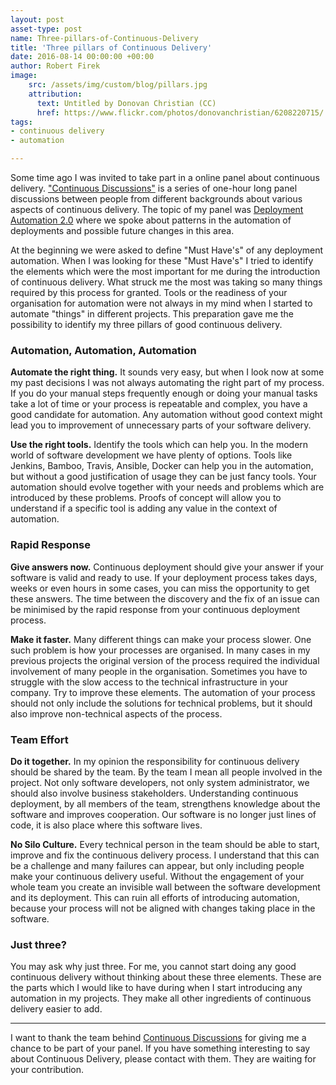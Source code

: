 ```yaml
---
layout: post
asset-type: post
name: Three-pillars-of-Continuous-Delivery
title: 'Three pillars of Continuous Delivery'
date: 2016-08-14 00:00:00 +00:00
author: Robert Firek
image:
    src: /assets/img/custom/blog/pillars.jpg
    attribution:
      text: Untitled by Donovan Christian (CC)
      href: https://www.flickr.com/photos/donovanchristian/6208220715/
tags:
- continuous delivery
- automation

---
```


Some time ago I was invited to take part in a online panel about continuous delivery. ["Continuous Discussions"](http://electric-cloud.com/lp/continuous-discussions/) is a series of one-hour long panel discussions between people from different backgrounds about various aspects of continuous delivery. The topic of my panel was [Deployment Automation 2.0](http://electric-cloud.com/blog/2016/07/continuous-discussions-c9d9-podcast-episode-46-deployment-automation-2-0/) where we spoke about patterns in the automation of deployments and possible future changes in this area.

At the beginning we were asked to define "Must Have's" of any deployment automation. When I was looking for these "Must Have's" I tried to identify the elements which were the most important for me during the introduction of continuous delivery. What struck me the most was taking so many things required by this process for granted. Tools or the readiness of your organisation for automation were not always in my mind when I started to automate "things" in different projects. This preparation gave me the possibility to identify my three pillars of good continuous delivery.

### Automation, Automation, Automation

**Automate the right thing.** It sounds very easy, but when I look now at some my past decisions I was not always automating the right part of my process. If you do your manual steps frequently enough or doing your manual tasks take a lot of time or your process is repeatable and complex, you have a good candidate for automation. Any automation without good context might lead you to improvement of unnecessary parts of your software delivery.

**Use the right tools.** Identify the tools which can help you. In the modern world of software development we have plenty of options. Tools like Jenkins, Bamboo, Travis, Ansible, Docker can help you in the automation, but without a good justification of usage they can be just fancy tools. Your automation should evolve together with your needs and problems which are introduced by these problems. Proofs of concept will allow you to understand if a specific tool is adding any value in the context of automation.

### Rapid Response

**Give answers now.** Continuous deployment should give your answer if your software is valid and ready to use. If your deployment process takes days, weeks or even hours in some cases, you can miss the opportunity to get these answers. The time between the discovery and the fix of an issue can be minimised by the rapid response from your continuous deployment process.

**Make it faster.**  Many different things can make your process slower. One such problem is how your processes are organised. In many cases in my previous projects the original version of the process required the individual involvement of many people in the organisation. Sometimes you have to struggle with the slow access to the technical infrastructure in your company. Try to improve these elements. The automation of your process should not only include the solutions for technical problems, but it should also improve non-technical aspects of the process.

### Team Effort

**Do it together.** In my opinion the responsibility for continuous delivery should be shared by the team. By the team I mean all people involved in the project. Not only software developers, not only system administrator, we should also involve business stakeholders. Understanding continuous deployment, by all members of the team, strengthens knowledge about the software and improves cooperation. Our software is no longer just lines of code, it is also place where this software lives.

**No Silo Culture.** Every technical person in the team should be able to start, improve and fix the continuous delivery process. I understand that this can be a challenge and many failures can appear, but only including people make your continuous delivery useful. Without the engagement of your whole team you create an invisible wall between the software development and its deployment. This can ruin all efforts of introducing automation, because your process will not be aligned with changes taking place in the software.

### Just three?

You may ask why just three. For me, you cannot start doing any good continuous delivery without thinking about these three elements. These are the parts which I would like to have during when I start introducing any automation in my projects. They make all other ingredients of continuous delivery easier to add.

-------------

I want to thank the team behind [Continuous Discussions](http://electric-cloud.com/lp/continuous-discussions/) for giving me a chance to be part of your panel. If you have something interesting to say about Continuous Delivery, please contact with them. They are waiting for your contribution.